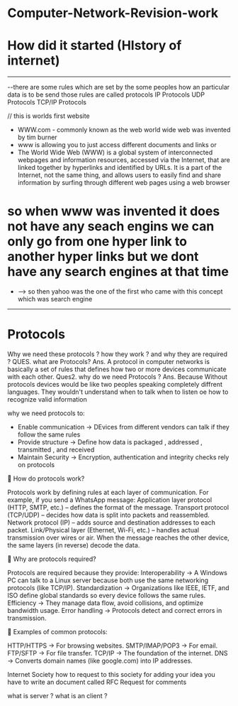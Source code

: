 # Computer-Network-Revision-work


# How did it started (HIstory of internet)
---
--there are some rules which are set by the some peoples  how an particular data is to be send those rules are called protocols
IP Protocols
UDP Protocols
TCP/IP  Protocols

// this is worlds first website
* WWW.com - commonly known as the web  world wide web was invented by tim burner
* www is allowing you to just access different documents and links or 
* The World Wide Web (WWW) is a global system of interconnected webpages and information resources, accessed via the Internet, that are    linked together by hyperlinks and identified by URLs. It is a part of the Internet, not the same thing, and allows users to easily find   and share information by surfing through different web pages using a web browser
# so when www was invented it does not have any seach engins we can only go from one hyper link to another hyper links but we dont have any search engines at that time

* --> so then yahoo was the one of the first who came with this concept which was search engine
---
# Protocols
Why we need these protocols ? how they work ? and why they are required ?
QUES. what are Protocols?
Ans. A protocol in computer networks is basically a set of rules that defines how two or  more devices communicate with each other.
Ques2. why do we need Protocols ?
Ans. Because Without protocols devices would be like two peoples speaking completely diffrent languages. They wouldn't understand when to talk  when to listen  oe how to recognize valid information

 why we need protocols to:
* Enable communication -> DEvices from different vendors can talk if they follow the same rules
* Provide structure -> Define how data is packaged , addressed , transmitted , and received
* Maintain Security -> Encryption, authentication  and integrity checks rely on protocols



🔹 How do protocols work?

Protocols work by defining rules at each layer of communication.
For example, if you send a WhatsApp message:
Application layer protocol (HTTP, SMTP, etc.) – defines the format of the message.
Transport protocol (TCP/UDP) – decides how data is split into packets and reassembled.
Network protocol (IP) – adds source and destination addresses to each packet.
Link/Physical layer (Ethernet, Wi-Fi, etc.) – handles actual transmission over wires or air.
When the message reaches the other device, the same layers (in reverse) decode the data.

🔹 Why are protocols required?

Protocols are required because they provide:
Interoperability → A Windows PC can talk to a Linux server because both use the same networking protocols (like TCP/IP).
Standardization → Organizations like IEEE, IETF, and ISO define global standards so every device follows the same rules.
Efficiency → They manage data flow, avoid collisions, and optimize bandwidth usage.
Error handling → Protocols detect and correct errors in transmission.

🔹 Examples of common protocols:

HTTP/HTTPS → For browsing websites.
SMTP/IMAP/POP3 → For email.
FTP/SFTP → For file transfer.
TCP/IP → The foundation of the internet.
DNS → Converts domain names (like google.com) into IP addresses.

Internet Society
how to request to this society for adding your idea 
you have to write an  document called RFC  Request for comments

what is server ? what is an client ?



